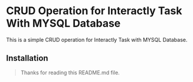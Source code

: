 # CRUD Operation for Interactly Task With MYSQL Database

This is a simple CRUD operation for Interactly Task with MYSQL Database.

## Installation

> Thanks for reading this README.md file.
